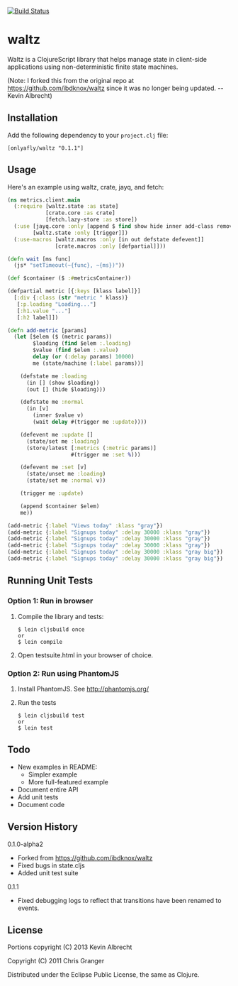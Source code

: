 [![Build Status](https://travis-ci.org/onlyafly/waltz.png?branch=master)](https://travis-ci.org/onlyafly/waltz)

# waltz

Waltz is a ClojureScript library that helps manage state in
client-side applications using non-deterministic finite state
machines.

(Note: I forked this from the original repo at
https://github.com/ibdknox/waltz since it was no longer being updated.
--Kevin Albrecht)

## Installation

Add the following dependency to your `project.clj` file:

    [onlyafly/waltz "0.1.1"]

## Usage

Here's an example using waltz, crate, jayq, and fetch:

```clojure
(ns metrics.client.main
  (:require [waltz.state :as state]
            [crate.core :as crate]
            [fetch.lazy-store :as store])
  (:use [jayq.core :only [append $ find show hide inner add-class remove-class]]
        [waltz.state :only [trigger]])
  (:use-macros [waltz.macros :only [in out defstate defevent]]
               [crate.macros :only [defpartial]]))

(defn wait [ms func]
  (js* "setTimeout(~{func}, ~{ms})"))

(def $container ($ :#metricsContainer))

(defpartial metric [{:keys [klass label]}]
  [:div {:class (str "metric " klass)}
   [:p.loading "Loading..."]
   [:h1.value "..."]
   [:h2 label]])

(defn add-metric [params]
  (let [$elem ($ (metric params))
        $loading (find $elem :.loading)
        $value (find $elem :.value)
        delay (or (:delay params) 10000)
        me (state/machine (:label params))]

    (defstate me :loading
      (in [] (show $loading))
      (out [] (hide $loading)))

    (defstate me :normal
      (in [v]
        (inner $value v)
        (wait delay #(trigger me :update))))

    (defevent me :update []
      (state/set me :loading)
      (store/latest [:metrics (:metric params)]
                    #(trigger me :set %)))

    (defevent me :set [v]
      (state/unset me :loading)
      (state/set me :normal v))

    (trigger me :update)

    (append $container $elem)
    me))

(add-metric {:label "Views today" :klass "gray"})
(add-metric {:label "Signups today" :delay 30000 :klass "gray"})
(add-metric {:label "Signups today" :delay 30000 :klass "gray"})
(add-metric {:label "Signups today" :delay 30000 :klass "gray"})
(add-metric {:label "Signups today" :delay 30000 :klass "gray big"})
(add-metric {:label "Signups today" :delay 30000 :klass "gray big"})
```

## Running Unit Tests

### Option 1: Run in browser

1. Compile the library and tests:

    ```
    $ lein cljsbuild once
    or
    $ lein compile
    ```
    
2. Open testsuite.html in your browser of choice.

### Option 2: Run using PhantomJS

1. Install PhantomJS. See http://phantomjs.org/

2. Run the tests

    ```
    $ lein cljsbuild test
    or
    $ lein test
    ```

## Todo

* New examples in README:
  * Simpler example
  * More full-featured example
* Document entire API
* Add unit tests
* Document code

## Version History

0.1.0-alpha2
* Forked from https://github.com/ibdknox/waltz
* Fixed bugs in state.cljs
* Added unit test suite

0.1.1
* Fixed debugging logs to reflect that transitions have been renamed
  to events.

## License

Portions copyright (C) 2013 Kevin Albrecht

Copyright (C) 2011 Chris Granger

Distributed under the Eclipse Public License, the same as Clojure.
